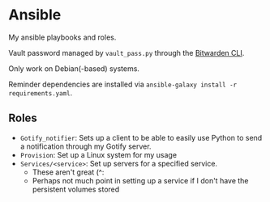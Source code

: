 # Ansible

My ansible playbooks and roles.

Vault password managed by `vault_pass.py` through the [Bitwarden CLI](https://bitwarden.com/help/cli/).

Only work on Debian(-based) systems.

Reminder dependencies are installed via `ansible-galaxy install -r requirements.yaml`.


## Roles
- `Gotify_notifier`: Sets up a client to be able to easily use Python to send a notification through my Gotify server.
- `Provision`: Set up a Linux system for my usage
- `Services/<service>`: Set up servers for a specified service.
    - These aren't great (^:
    - Perhaps not much point in setting up a service if I don't have the persistent volumes stored

